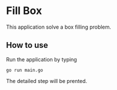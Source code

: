 # Fill Box

This application solve a box filling problem.

## How to use
Run the application by typing
```
go run main.go
```
The detailed step will be prented.
